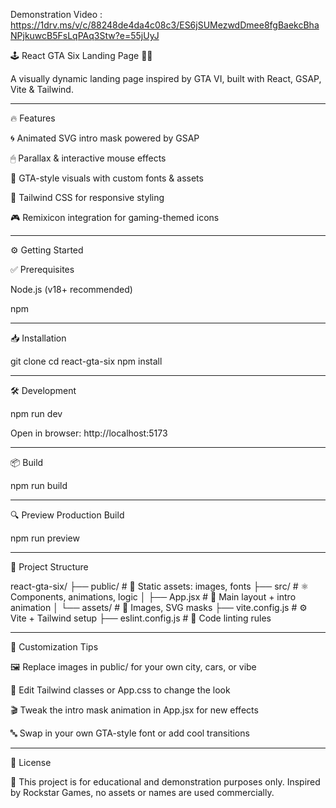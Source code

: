 
Demonstration Video : https://1drv.ms/v/c/88248de4da4c08c3/ES6jSUMezwdDmee8fgBaekcBhaNPjkuwcB5FsLqPAq3Stw?e=55jUyJ

🕹 React GTA Six Landing Page 🚗💨

A visually dynamic landing page inspired by GTA VI, built with React, GSAP, Vite & Tailwind.

---

🔥 Features

🌀 Animated SVG intro mask powered by GSAP

🖱 Parallax & interactive mouse effects

🧩 GTA-style visuals with custom fonts & assets

💨 Tailwind CSS for responsive styling

🎮 Remixicon integration for gaming-themed icons



---

⚙ Getting Started

✅ Prerequisites

Node.js (v18+ recommended)

npm



---

📥 Installation

git clone <your-repo-url>
cd react-gta-six
npm install


---

🛠 Development

npm run dev

Open in browser: http://localhost:5173


---

📦 Build

npm run build


---

🔍 Preview Production Build

npm run preview


---

📁 Project Structure

react-gta-six/
├── public/            # 🎨 Static assets: images, fonts
├── src/               # ⚛ Components, animations, logic
│   ├── App.jsx        # 🧠 Main layout + intro animation
│   └── assets/        # 📸 Images, SVG masks
├── vite.config.js     # ⚙ Vite + Tailwind setup
├── eslint.config.js   # 📏 Code linting rules


---

🎨 Customization Tips

🖼 Replace images in public/ for your own city, cars, or vibe

🎨 Edit Tailwind classes or App.css to change the look

🎬 Tweak the intro mask animation in App.jsx for new effects

🔤 Swap in your own GTA-style font or add cool transitions



---

📜 License

🛑 This project is for educational and demonstration purposes only.
Inspired by Rockstar Games, no assets or names are used commercially.
